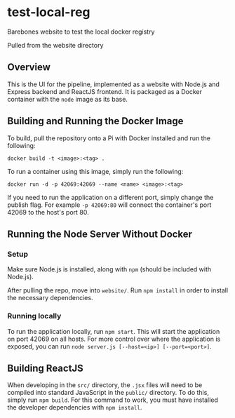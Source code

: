 # test-local-reg
Barebones website to test the local docker registry 

Pulled from the website directory
## Overview

This is the UI for the pipeline, implemented as a website with Node.js and Express backend and ReactJS frontend. It is packaged as a Docker container with the `node` image as its base.


## Building and Running the Docker Image

To build, pull the repository onto a Pi with Docker installed and run the following:

`docker build -t <image>:<tag> .`

To run a container using this image, simply run the following:

`docker run -d -p 42069:42069 --name <name> <image>:<tag>`

If you need to run the application on a different port, simply change the publish flag. For example `-p 42069:80` will connect the container's port 42069 to the host's port 80.


## Running the Node Server Without Docker

### Setup
Make sure Node.js is installed, along with `npm` (should be included with Node.js).

After pulling the repo, move into `website/`. Run `npm install` in order to install the necessary dependencies.

### Running locally

To run the application locally, run `npm start`. This will start the application on port 42069 on all hosts. For more control over where the application is exposed, you can run `node server.js [--host=<ip>] [--port=<port>]`.


## Building ReactJS

When developing in the `src/` directory, the `.jsx` files will need to be compiled into standard JavaScript in the `public/` directory. To do this, simply run `npm build`. For this command to work, you must have installed the developer dependencies with `npm install`.
